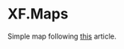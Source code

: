 # XF.Maps

Simple map following [this](https://developer.xamarin.com/guides/xamarin-forms/user-interface/map/) article.
